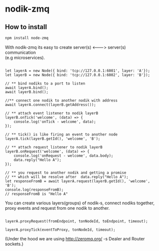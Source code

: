 # nodik-zmq

## How to install

```bash
npm install node-zmq
```
With nodik-zmq its easy to create server(s) <---> server(s) communication 
<br/>(e.g microservices).

```ecmascript 6

let layerA = new Node({ bind: 'tcp://127.0.0.1:6001', layer: 'A'});
let layerB = new Node({ bind: 'tcp://127.0.0.1:6002', layer: 'B'});

// ** bind nodiks to a port to listen
await layerA.bind();
await layerB.bind();

//** connect one nodik to another nodik with address
await layerA.connect(layerB.getAddress());

// ** attach event listener to nodik layerB
layerB.onTick('welcome', (data) => {
    console.log('onTick - welcome', data);
});

// ** tick() is like firing an event to another node
layerA.tick(layerB.getId(), 'welcome', 'B');

// ** attach request listener to nodik layerB
layerB.onRequest('welcome', (data) => {
    console.log('onRequest - welcome', data.body);
    data.reply("Hello A");
});

// ** you request to another nodik and getting a promise
// ** which will be resolve after  data.reply("Hello A");
let responseFromB = await layerA.request(layerB.getId(), 'welcome', 'B');
console.log(responseFromB);
// responseFromB is "Hello A"
```

You can create various layers(groups) of nodik-s, connect nodiks together,
proxy events and request from one nodik to another.

```ecmascript 6

layerA.proxyRequest(fromEndpoint, tonNodeId, toEndpoint, timeout);

layerA.proxyTick(eventToProxy, tonNodeId, timeout);

```

(Under the hood we are using http://zeromq.org/ -s Dealer and Router sockets.)